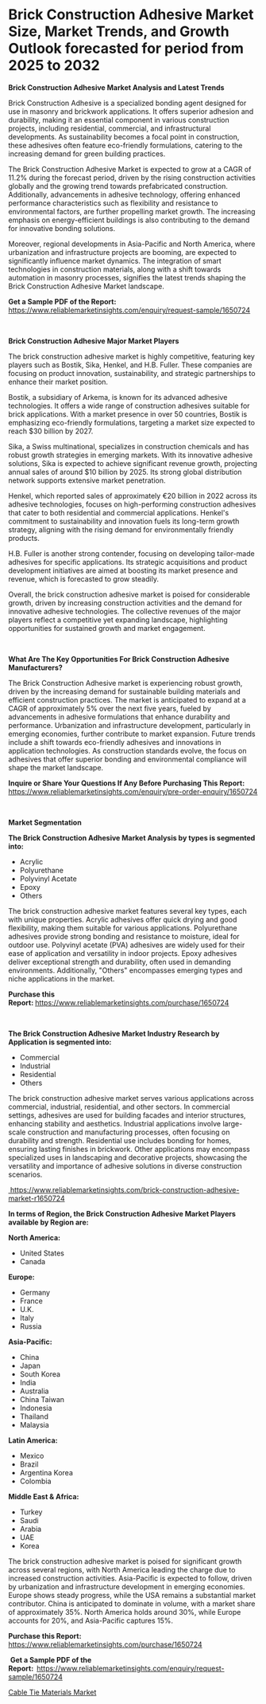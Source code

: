 <p><h1>Brick Construction Adhesive Market Size, Market Trends, and Growth Outlook forecasted for period from 2025 to 2032</h1></p><p><strong>Brick Construction Adhesive Market Analysis and Latest Trends</strong></p>
<p><p>Brick Construction Adhesive is a specialized bonding agent designed for use in masonry and brickwork applications. It offers superior adhesion and durability, making it an essential component in various construction projects, including residential, commercial, and infrastructural developments. As sustainability becomes a focal point in construction, these adhesives often feature eco-friendly formulations, catering to the increasing demand for green building practices.</p><p>The Brick Construction Adhesive Market is expected to grow at a CAGR of 11.2% during the forecast period, driven by the rising construction activities globally and the growing trend towards prefabricated construction. Additionally, advancements in adhesive technology, offering enhanced performance characteristics such as flexibility and resistance to environmental factors, are further propelling market growth. The increasing emphasis on energy-efficient buildings is also contributing to the demand for innovative bonding solutions.</p><p>Moreover, regional developments in Asia-Pacific and North America, where urbanization and infrastructure projects are booming, are expected to significantly influence market dynamics. The integration of smart technologies in construction materials, along with a shift towards automation in masonry processes, signifies the latest trends shaping the Brick Construction Adhesive Market landscape.</p></p>
<p><strong>Get a Sample PDF of the Report:&nbsp;</strong> <a href="https://www.reliablemarketinsights.com/enquiry/request-sample/1650724?utm_campaign=3551&utm_medium=2&utm_source=Github&utm_content=ia&utm_term=31032025&utm_id=brick-construction-adhesive">https://www.reliablemarketinsights.com/enquiry/request-sample/1650724</a></p>
<p>&nbsp;</p>
<p><strong>Brick Construction Adhesive Major Market Players</strong></p>
<p><p>The brick construction adhesive market is highly competitive, featuring key players such as Bostik, Sika, Henkel, and H.B. Fuller. These companies are focusing on product innovation, sustainability, and strategic partnerships to enhance their market position.</p><p>Bostik, a subsidiary of Arkema, is known for its advanced adhesive technologies. It offers a wide range of construction adhesives suitable for brick applications. With a market presence in over 50 countries, Bostik is emphasizing eco-friendly formulations, targeting a market size expected to reach $30 billion by 2027.</p><p>Sika, a Swiss multinational, specializes in construction chemicals and has robust growth strategies in emerging markets. With its innovative adhesive solutions, Sika is expected to achieve significant revenue growth, projecting annual sales of around $10 billion by 2025. Its strong global distribution network supports extensive market penetration.</p><p>Henkel, which reported sales of approximately €20 billion in 2022 across its adhesive technologies, focuses on high-performing construction adhesives that cater to both residential and commercial applications. Henkel's commitment to sustainability and innovation fuels its long-term growth strategy, aligning with the rising demand for environmentally friendly products.</p><p>H.B. Fuller is another strong contender, focusing on developing tailor-made adhesives for specific applications. Its strategic acquisitions and product development initiatives are aimed at boosting its market presence and revenue, which is forecasted to grow steadily.</p><p>Overall, the brick construction adhesive market is poised for considerable growth, driven by increasing construction activities and the demand for innovative adhesive technologies. The collective revenues of the major players reflect a competitive yet expanding landscape, highlighting opportunities for sustained growth and market engagement.</p></p>
<p>&nbsp;</p>
<p><strong>What Are The Key Opportunities For Brick Construction Adhesive Manufacturers?</strong></p>
<p><p>The Brick Construction Adhesive market is experiencing robust growth, driven by the increasing demand for sustainable building materials and efficient construction practices. The market is anticipated to expand at a CAGR of approximately 5% over the next five years, fueled by advancements in adhesive formulations that enhance durability and performance. Urbanization and infrastructure development, particularly in emerging economies, further contribute to market expansion. Future trends include a shift towards eco-friendly adhesives and innovations in application technologies. As construction standards evolve, the focus on adhesives that offer superior bonding and environmental compliance will shape the market landscape.</p></p>
<p><strong>Inquire or Share Your Questions If Any Before Purchasing This Report:</strong> <a href="https://www.reliablemarketinsights.com/enquiry/pre-order-enquiry/1650724?utm_campaign=3551&utm_medium=2&utm_source=Github&utm_content=ia&utm_term=31032025&utm_id=brick-construction-adhesive">https://www.reliablemarketinsights.com/enquiry/pre-order-enquiry/1650724</a></p>
<p>&nbsp;</p>
<p><strong>Market Segmentation</strong></p>
<p><strong>The Brick Construction Adhesive Market Analysis by types is segmented into:</strong></p>
<p><ul><li>Acrylic</li><li>Polyurethane</li><li>Polyvinyl Acetate</li><li>Epoxy</li><li>Others</li></ul></p>
<p><p>The brick construction adhesive market features several key types, each with unique properties. Acrylic adhesives offer quick drying and good flexibility, making them suitable for various applications. Polyurethane adhesives provide strong bonding and resistance to moisture, ideal for outdoor use. Polyvinyl acetate (PVA) adhesives are widely used for their ease of application and versatility in indoor projects. Epoxy adhesives deliver exceptional strength and durability, often used in demanding environments. Additionally, "Others" encompasses emerging types and niche applications in the market.</p></p>
<p><strong>Purchase this Report:&nbsp;</strong><a href="https://www.reliablemarketinsights.com/purchase/1650724?utm_campaign=3551&utm_medium=2&utm_source=Github&utm_content=ia&utm_term=31032025&utm_id=brick-construction-adhesive">https://www.reliablemarketinsights.com/purchase/1650724</a></p>
<p>&nbsp;</p>
<p><strong>The Brick Construction Adhesive Market Industry Research by Application is segmented into:</strong></p>
<p><ul><li>Commercial</li><li>Industrial</li><li>Residential</li><li>Others</li></ul></p>
<p><p>The brick construction adhesive market serves various applications across commercial, industrial, residential, and other sectors. In commercial settings, adhesives are used for building facades and interior structures, enhancing stability and aesthetics. Industrial applications involve large-scale construction and manufacturing processes, often focusing on durability and strength. Residential use includes bonding for homes, ensuring lasting finishes in brickwork. Other applications may encompass specialized uses in landscaping and decorative projects, showcasing the versatility and importance of adhesive solutions in diverse construction scenarios.</p></p>
<p><a href="https://www.reliablemarketinsights.com/brick-construction-adhesive-market-r1650724?utm_campaign=3551&utm_medium=2&utm_source=Github&utm_content=ia&utm_term=31032025&utm_id=brick-construction-adhesive">&nbsp;https://www.reliablemarketinsights.com/brick-construction-adhesive-market-r1650724</a></p>
<p><strong>In terms of Region, the Brick Construction Adhesive Market Players available by Region are:</strong></p>
<p>
    <p> <strong> North America: </strong>
        <ul>
            <li>United States</li>
            <li>Canada</li>
        </ul>
        </p> 
    <p> <strong> Europe: </strong>
        <ul>
            <li>Germany</li>
            <li>France</li>
            <li>U.K.</li>
            <li>Italy</li>
            <li>Russia</li>
        </ul>
        </p> 
    <p> <strong> Asia-Pacific: </strong>
        <ul>
            <li>China</li>
            <li>Japan</li>
            <li>South Korea</li>
            <li>India</li>
            <li>Australia</li>
            <li>China Taiwan</li>
            <li>Indonesia</li>
            <li>Thailand</li>
            <li>Malaysia</li>
        </ul>
        </p> 
    <p> <strong> Latin America: </strong>
        <ul>
            <li>Mexico</li>
            <li>Brazil</li>
            <li>Argentina Korea</li>
            <li>Colombia</li>
        </ul>
        </p> 
    <p> <strong> Middle East & Africa: </strong>
        <ul>
            <li>Turkey</li>
            <li>Saudi</li>
            <li>Arabia</li>
            <li>UAE</li>
            <li>Korea</li>
        </ul>
    </p>
    </p>
<p><p>The brick construction adhesive market is poised for significant growth across several regions, with North America leading the charge due to increased construction activities. Asia-Pacific is expected to follow, driven by urbanization and infrastructure development in emerging economies. Europe shows steady progress, while the USA remains a substantial market contributor. China is anticipated to dominate in volume, with a market share of approximately 35%. North America holds around 30%, while Europe accounts for 20%, and Asia-Pacific captures 15%.</p></p>
<p><strong>Purchase this Report: </strong><a href="https://www.reliablemarketinsights.com/purchase/1650724?utm_campaign=3551&utm_medium=2&utm_source=Github&utm_content=ia&utm_term=31032025&utm_id=brick-construction-adhesive">https://www.reliablemarketinsights.com/purchase/1650724</a></p>
<p>&nbsp;<strong>Get a Sample PDF of the Report:&nbsp;&nbsp;</strong><a href="https://www.reliablemarketinsights.com/enquiry/request-sample/1650724?utm_campaign=3551&utm_medium=2&utm_source=Github&utm_content=ia&utm_term=31032025&utm_id=brick-construction-adhesive">https://www.reliablemarketinsights.com/enquiry/request-sample/1650724</a></p>
<p><strong></strong></p>
<p><p><a href="https://github.com/dibesnayee/Market-Research-Report-List-1/blob/main/cable-tie-materials-market.md?utm_campaign=3551&utm_medium=2&utm_source=Github&utm_content=ia&utm_term=31032025&utm_id=brick-construction-adhesive">Cable Tie Materials Market</a></p></p>